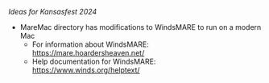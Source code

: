 *Ideas for Kansasfest 2024*

- MareMac directory has modifications to WindsMARE to run on a modern Mac
  - For information about WindsMARE: https://mare.hoardersheaven.net/
  - Help documentation for WindsMARE: https://www.winds.org/helptext/



